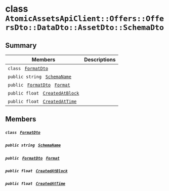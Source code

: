 # class `AtomicAssetsApiClient::Offers::OffersDto::DataDto::AssetDto::SchemaDto` 

## Summary

 Members                                | Descriptions                                
----------------------------------------|---------------------------------------------
`class ` [`FormatDto`](.github/workflows/documentation/md/AtomicAssetsApiClient--Offers--OffersDto--DataDto--AssetDto--SchemaDto--FormatDto.md#class_atomic_assets_api_client_1_1_offers_1_1_offers_dto_1_1_data_dto_1_1_asset_dto_1_1_schema_dto_1_1_format_dto)        | 
`public string ` [`SchemaName`](#class_atomic_assets_api_client_1_1_offers_1_1_offers_dto_1_1_data_dto_1_1_asset_dto_1_1_schema_dto_1a50d439f0d7b1835a13ec1f4da383f957) | 
`public ` [`FormatDto`](.github/workflows/documentation/md/AtomicAssetsApiClient--Offers--OffersDto--DataDto--AssetDto--SchemaDto--FormatDto.md#class_atomic_assets_api_client_1_1_offers_1_1_offers_dto_1_1_data_dto_1_1_asset_dto_1_1_schema_dto_1_1_format_dto)` ` [`Format`](#class_atomic_assets_api_client_1_1_offers_1_1_offers_dto_1_1_data_dto_1_1_asset_dto_1_1_schema_dto_1ab4fe4d63207a5184d9e0c8a5aa54891c) | 
`public float ` [`CreatedAtBlock`](#class_atomic_assets_api_client_1_1_offers_1_1_offers_dto_1_1_data_dto_1_1_asset_dto_1_1_schema_dto_1a0caa720646d595f07067fcc6c44a4b2e) | 
`public float ` [`CreatedAtTime`](#class_atomic_assets_api_client_1_1_offers_1_1_offers_dto_1_1_data_dto_1_1_asset_dto_1_1_schema_dto_1a14bdb6268c108cfc8647325d8aff2078) | 

## Members

##### `class ` [`FormatDto`](.github/workflows/documentation/md/AtomicAssetsApiClient--Offers--OffersDto--DataDto--AssetDto--SchemaDto--FormatDto.md#class_atomic_assets_api_client_1_1_offers_1_1_offers_dto_1_1_data_dto_1_1_asset_dto_1_1_schema_dto_1_1_format_dto) 

##### `public string ` [`SchemaName`](#class_atomic_assets_api_client_1_1_offers_1_1_offers_dto_1_1_data_dto_1_1_asset_dto_1_1_schema_dto_1a50d439f0d7b1835a13ec1f4da383f957) 

##### `public ` [`FormatDto`](.github/workflows/documentation/md/AtomicAssetsApiClient--Offers--OffersDto--DataDto--AssetDto--SchemaDto--FormatDto.md#class_atomic_assets_api_client_1_1_offers_1_1_offers_dto_1_1_data_dto_1_1_asset_dto_1_1_schema_dto_1_1_format_dto)` ` [`Format`](#class_atomic_assets_api_client_1_1_offers_1_1_offers_dto_1_1_data_dto_1_1_asset_dto_1_1_schema_dto_1ab4fe4d63207a5184d9e0c8a5aa54891c) 

##### `public float ` [`CreatedAtBlock`](#class_atomic_assets_api_client_1_1_offers_1_1_offers_dto_1_1_data_dto_1_1_asset_dto_1_1_schema_dto_1a0caa720646d595f07067fcc6c44a4b2e) 

##### `public float ` [`CreatedAtTime`](#class_atomic_assets_api_client_1_1_offers_1_1_offers_dto_1_1_data_dto_1_1_asset_dto_1_1_schema_dto_1a14bdb6268c108cfc8647325d8aff2078) 

